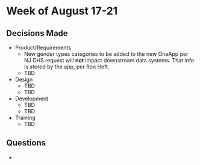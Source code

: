 # Week of August 17-21

## Decisions Made

- Product/Requirements
  - New gender types categories to be added to the new OneApp per NJ DHS request will **not** impact downstream data systems.  That info is stored by the app, per Ron Heft.
  - TBD
- Design
  - TBD
  - TBD
- Development
  - TBD
  - TBD
- Training
  - TBD

## Questions 
- 
